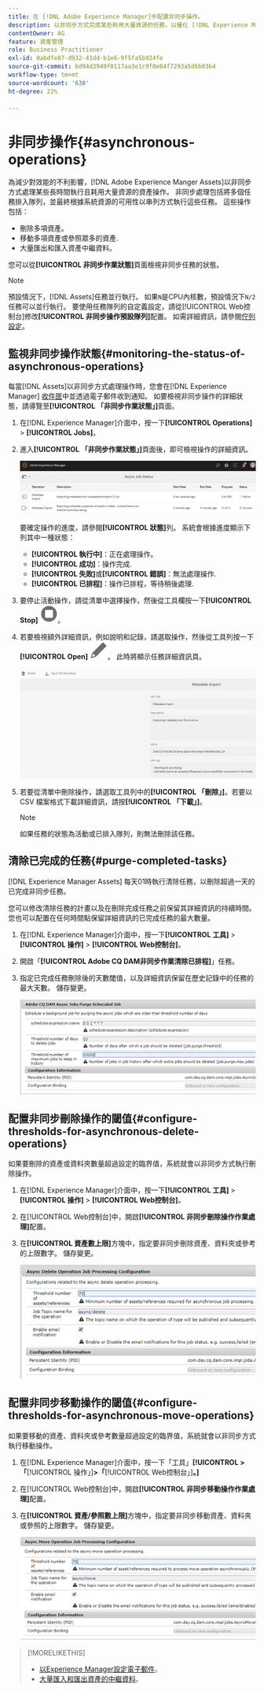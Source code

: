 ```yaml
---
title: 在 [!DNL Adobe Experience Manager]中配置非同步操作。
description: 以非同步方式完成某些耗用大量資源的任務，以優化 [!DNL Experience Manager Assets]中的效能。
contentOwner: AG
feature: 資產管理
role: Business Practitioner
exl-id: 0abdfe87-d932-41dd-b1e6-9f5fa5b924fe
source-git-commit: bd94d3949f0117aa3e1c9f0e84f7293a5d6b03b4
workflow-type: tm+mt
source-wordcount: '630'
ht-degree: 22%

---
```


# 非同步操作{#asynchronous-operations}

為減少對效能的不利影響，[!DNL Adobe Experience Manger Assets]以非同步方式處理某些長時間執行且耗用大量資源的資產操作。 非同步處理包括將多個任務排入隊列，並最終根據系統資源的可用性以串列方式執行這些任務。 這些操作包括：

* 刪除多項資產。
* 移動多項資產或參照眾多的資產.
* 大量匯出和匯入資產中繼資料。

您可以從&#x200B;**[!UICONTROL 非同步作業狀態]**&#x200B;頁面檢視非同步任務的狀態。

>[!NOTE]
>
>預設情況下，[!DNL Assets]任務並行執行。 如果`N`是CPU內核數，預設情況下`N/2`任務可以並行執行。 要使用任務隊列的自定義設定，請從[!UICONTROL Web控制台]修改&#x200B;**[!UICONTROL 非同步操作預設隊列]**&#x200B;配置。 如需詳細資訊，請參閱[佇列設定](https://sling.apache.org/documentation/bundles/apache-sling-eventing-and-job-handling.html#queue-configurations)。

## 監視非同步操作狀態{#monitoring-the-status-of-asynchronous-operations}

每當[!DNL Assets]以非同步方式處理操作時，您會在[!DNL Experience Manager] [收件匣](/help/sites-authoring/inbox.md)中並透過電子郵件收到通知。 如要檢視非同步操作的詳細狀態，請導覽至&#x200B;**[!UICONTROL 「非同步作業狀態」]**&#x200B;頁面。

1. 在[!DNL Experience Manager]介面中，按一下&#x200B;**[!UICONTROL Operations]** > **[!UICONTROL Jobs]**。

1. 進入&#x200B;**[!UICONTROL 「非同步作業狀態」]**&#x200B;頁面後，即可檢視操作的詳細資訊。

   ![非同步操作的狀態和詳細資訊](assets/job_status.png)

   要確定操作的進度，請參閱&#x200B;**[!UICONTROL 狀態]**&#x200B;列。 系統會根據進度顯示下列其中一種狀態：

   * **[!UICONTROL 執行中]**：正在處理操作。
   * **[!UICONTROL 成功]**：操作完成.
   * **[!UICONTROL 失敗]**&#x200B;或&#x200B;**[!UICONTROL 錯誤]**：無法處理操作.
   * **[!UICONTROL 已排程]**：操作已排程，等待稍後處理.

1. 要停止活動操作，請從清單中選擇操作，然後從工具欄按一下&#x200B;**[!UICONTROL Stop]** ![stop表徵圖](assets/do-not-localize/stop_icon.svg)。

1. 若要檢視額外詳細資訊，例如說明和記錄，請選取操作，然後從工具列按一下&#x200B;**[!UICONTROL Open]** ![open_icon](assets/do-not-localize/edit_icon.svg)。 此時將顯示任務詳細資訊頁。

   ![元資料導入任務的詳細資訊](assets/job_details.png)

1. 若要從清單中刪除操作，請選取工具列中的&#x200B;**[!UICONTROL 「刪除」]**。若要以 CSV 檔案格式下載詳細資訊，請按&#x200B;**[!UICONTROL 「下載」]**。

   >[!NOTE]
   >
   >如果任務的狀態為活動或已排入隊列，則無法刪除該任務。

## 清除已完成的任務{#purge-completed-tasks}

[!DNL Experience Manager Assets] 每天01時執行清除任務，以刪除超過一天的已完成非同步任務。

<!-- TBD: Find out from the engineering team and mention the time zone of this 1:00 am task.
-->

您可以修改清除任務的計畫以及在刪除完成任務之前保留其詳細資訊的持續時間。 您也可以配置在任何時間點保留詳細資訊的已完成任務的最大數量。

1. 在[!DNL Experience Manager]介面中，按一下&#x200B;**[!UICONTROL 工具]** > **[!UICONTROL 操作]** > **[!UICONTROL Web控制台]**。
1. 開啟「**[!UICONTROL Adobe CQ DAM非同步作業清除已排程]**」任務。
1. 指定已完成任務刪除後的天數閾值，以及詳細資訊保留在歷史記錄中的任務的最大天數。 儲存變更。

   ![非同步任務清除排程配置](assets/purge_job.png)

## 配置非同步刪除操作的閾值{#configure-thresholds-for-asynchronous-delete-operations}

如果要刪除的資產或資料夾數量超過設定的臨界值，系統就會以非同步方式執行刪除操作。

1. 在[!DNL Experience Manager]介面中，按一下&#x200B;**[!UICONTROL 工具]** > **[!UICONTROL 操作]** > **[!UICONTROL Web控制台]**。
1. 在[!UICONTROL Web控制台]中，開啟&#x200B;**[!UICONTROL 非同步刪除操作作業處理]**&#x200B;配置。
1. 在&#x200B;**[!UICONTROL 資產數上限]**&#x200B;方塊中，指定要非同步刪除資產、資料夾或參考的上限數字。 儲存變更。

   ![設定任務刪除資產的臨界值限制](assets/delete_threshold.png)

## 配置非同步移動操作的閾值{#configure-thresholds-for-asynchronous-move-operations}

如果要移動的資產、資料夾或參考數量超過設定的臨界值，系統就會以非同步方式執行移動操作。

1. 在[!DNL Experience Manager]介面中，按一下「工具」**[!UICONTROL >「**[!UICONTROL &#x200B;操作」]**>「**[!UICONTROL  Web控制台」]**。]**
1. 在[!UICONTROL Web控制台]中，開啟&#x200B;**[!UICONTROL 非同步移動操作作業處理]**&#x200B;配置。
1. 在&#x200B;**[!UICONTROL 資產/參照數上限]**&#x200B;方塊中，指定要非同步移動資產、資料夾或參照的上限數字。 儲存變更。

   ![設定移動資產任務的臨界值限制](assets/move_threshold.png)

>[!MORELIKETHIS]
>
>* [以Experience Manager設定電子郵件](/help/sites-administering/notification.md)。
>* [大量匯入和匯出資產的中繼資料](/help/assets/metadata-import-export.md)。

